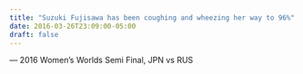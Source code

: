 ```yaml
---
title: "Suzuki Fujisawa has been coughing and wheezing her way to 96%"
date: 2016-03-26T23:09:00-05:00
draft: false
---
```

— 2016 Women’s Worlds Semi Final, JPN vs RUS